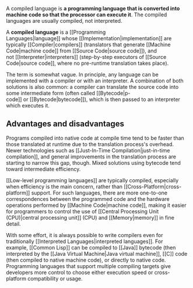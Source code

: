 A compiled language is **a programming language that is converted into machine code so that the processor can execute it**. The compiled languages are usually compiled, not interpreted.

A **compiled language** is a [[Programming Languages|language]] whose [[Implementation|implementation]] are typically [[Compiler|compilers]] (translators that generate [[Machine Code|machine code]] from [[Source Code|source code]]), and not [[Interpreter|interpreters]] (step-by-step executors of [[Source Code|source code]], where no pre-runtime translation takes place).

The term is somewhat vague. In principle, any language can be implemented with a compiler or with an interpreter. A combination of both solutions is also common: a compiler can translate the source code into some intermediate form (often called [[Bytecode|p-code]] or [[Bytecode|bytecode]]), which is then passed to an interpreter which executes it.

## Advantages and disadvantages

Programs compiled into native code at compile time tend to be faster than those translated at runtime due to the translation process's overhead. Newer technologies such as [[Just-In-Time Compilation|just-in-time compilation]], and general improvements in the translation process are starting to narrow this gap, though. Mixed solutions using bytecode tend toward intermediate efficiency.

[[Low-level programming languages]] are typically compiled, especially when efficiency is the main concern, rather than [[Cross-Platform|cross-platform]] support. For such languages, there are more one-to-one correspondences between the programmed code and the hardware operations performed by [[Machine Code|machine code]], making it easier for programmers to control the use of [[Central Processing Unit (CPU)|central processing unit]] (CPU) and [[Memory|memory]] in fine detail.

With some effort, it is always possible to write compilers even for traditionally [[Interpreted Languages|interpreted languages]]. For example, [[Common Lisp]] can be compiled to [[Java]] bytecode (then interpreted by the [[Java Virtual Machine|Java virtual machine]], [[C]] code (then compiled to native machine code), or directly to native code. Programming languages that support multiple compiling targets give developers more control to choose either execution speed or cross-platform compatibility or usage.
